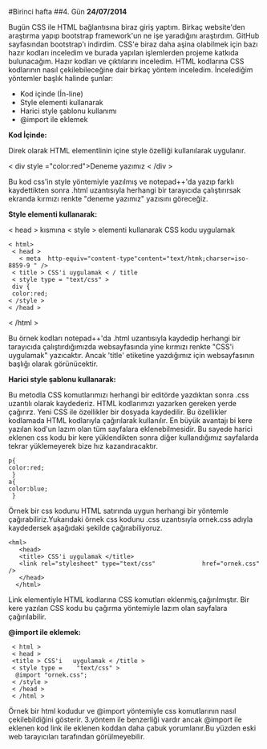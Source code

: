 #Birinci hafta
##4. Gün
**24/07/2014**

Bugün CSS ile HTML bağlantısına biraz giriş yaptım. Birkaç website'den  araştırma yapıp bootstrap framework'un ne işe yaradığını araştırdım. GitHub sayfasından bootstrap'ı indirdim. CSS'e biraz daha aşina olabilmek için bazı hazır kodları inceledim ve burada yapılan işlemlerden projeme katkıda bulunacağım. Hazır kodları ve çıktılarını inceledim. HTML kodlarına CSS kodlarının nasıl çekilebileceğine dair birkaç yöntem inceledim. İncelediğim yöntemler başlık halinde şunlar:

- Kod içinde (İn-line)
- Style elementi kullanarak
- Harici style şablonu kullanımı
- @import ile eklemek


**Kod İçinde:**

Direk olarak HTML elementlinin içine style özelliği kullanılarak uygulanır.

< div style ="color:red">Deneme yazımız < /div >

Bu kod css'in style yöntemiyle yazılmış ve notepad++'da yazıp farklı kaydettikten sonra .html uzantısıyla herhangi bir tarayıcıda çalıştırırsak ekranda kırmızı renkte "deneme yazımız" yazısını göreceğiz.


**Style elementi kullanarak:**

< head > kısmına < style > elementi kullanarak CSS kodu uygulamak




    < html>
     < head >
       < meta  http-equiv="content-type"content="text/htmk;charser=iso-8859-9 " />
     < title > CSS'i uygulamak < / title
     < style type = "text/css" >
     div {
     color:red;
    < /style >
    < /head >
   < /html >



Bu örnek kodları notepad++'da .html uzantısıyla kaydedip herhangi bir tarayıcıda çalıştırdığımızda websayfasında yine kırmızı renkte "CSS'i uygulamak" yazıcaktır. Ancak 'title' etiketine yazdığımız için websayfasının başlığı olarak görünücektir.

**Harici style şablonu kullanarak:**


Bu metodla CSS komutlarımızı herhangi bir editörde yazdıktan sonra .css uzantılı olarak kaydederiz. HTML kodlarımızı yazarken gereken yerde çağırırz.
Yeni CSS ile özellikler bir dosyada kaydedilir. Bu özellikler kodlamada HTML kodlarıyla çağırılarak kullanılır. En büyük avantajı bi kere yazılan kod'un lazım olan tüm sayfalara eklenebilmesidir. Bu sayede harici eklenen css kodu bir kere yüklendikten sonra diğer kullandığımız sayfalarda tekrar yüklemeyerek bize hız kazandıracaktır.


    p{
    color:red;
     }
    a{
    color:blue;
     }

Örnek bir css kodunu HTML satırında uygun herhangi bir yöntemle çağırabiliriz.Yukarıdaki örnek css kodunu .css uzantısıyla ornek.css adıyla kaydedersek aşağıdaki şekilde çağırabiliyoruz.

    <hml>
       <head>
       <title> CSS'i uygulamak </title>
       <link rel="stylesheet" type="text/css"             href="ornek.css" />
       </head>
      </html>



Link elementiyle HTML kodlarına CSS komutları eklenmiş,çağırılmıştır. Bir kere yazılan CSS kodu bu çağırma yöntemiyle lazım olan sayfalara çağırılabilir.


**@import ile eklemek:**

     < html >
     < head >
     <title > CSS'i   uygulamak < /title >
     < style type =    "text/css" >
      @import "ornek.css";
     < /style >
     < /head >
     < /html >


 Örnek bir html kodudur ve @import yöntemiyle css komutlarının nasıl çekilebildiğini gösterir. 3.yöntem ile benzerliği vardır ancak @import ile eklenen kod link ile eklenen koddan daha çabuk yorumlanır.Bu yüzden eski web tarayıcıları tarafından görülmeyebilir.

